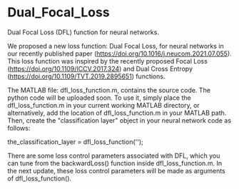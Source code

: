 # Dual_Focal_Loss
Dual Focal Loss (DFL) function for neural networks.

We proposed a new loss function: Dual Focal Loss, for neural networks in our recently published paper (https://doi.org/10.1016/j.neucom.2021.07.055). This loss function was inspired by the recently proposed Focal Loss (https://doi.org/10.1109/ICCV.2017.324) and Dual Cross Entropy (https://doi.org/10.1109/TVT.2019.2895651) functions.

The MATLAB file: dfl_loss_function.m, contains the source code. The python code will be uploaded soon.
To use it, simply place the dfl_loss_function.m in your current working MATLAB directory, or alternatively, add the location of dfl_loss_function.m in your MATLAB path.
Then, create the "classification layer" object in your neural network code as follows:

the_classification_layer = dfl_loss_function('<give some name>');
  
  
There are some loss control parameters associated with DFL, which you can tune from the backwardLoss() function inside dfl_loss_function.m. In the next update, these loss control parameters will be made as arguments of dfl_loss_function().
